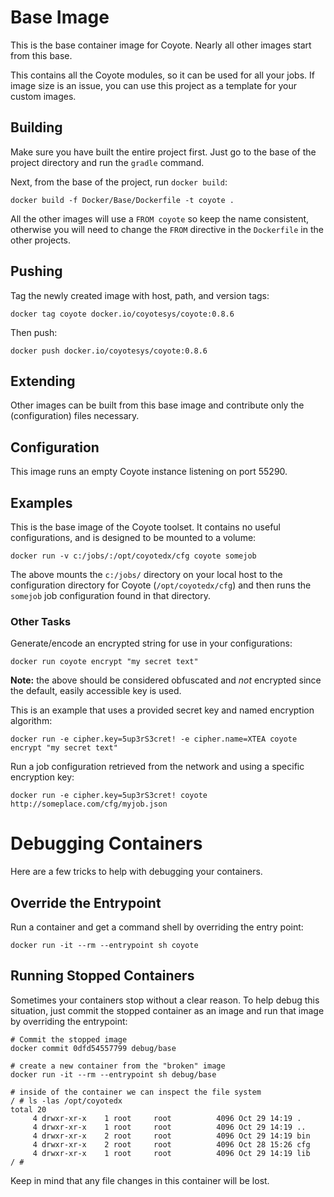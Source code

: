 # Base Image

This is the base container image for Coyote. Nearly all other images start from this base.

This contains all the Coyote modules, so it can be used for all your jobs. If image size is an issue, you can use this project as a template for your custom images.

## Building

Make sure you have built the entire project first. Just go to the base of the project directory and run the `gradle` command.

Next, from the base of the project, run `docker build`:

    docker build -f Docker/Base/Dockerfile -t coyote .

All the other images will use a `FROM coyote` so keep the name consistent, otherwise you will need to change the `FROM` 
directive in the `Dockerfile` in the other projects.

## Pushing

Tag the newly created image with host, path, and version tags:

    docker tag coyote docker.io/coyotesys/coyote:0.8.6

Then push:

    docker push docker.io/coyotesys/coyote:0.8.6


## Extending

Other images can be built from this base image and contribute only the (configuration) files necessary.

## Configuration

This image runs an empty Coyote instance listening on port 55290. 

## Examples

This is the base image of the Coyote toolset. It contains no useful configurations, and is designed to be mounted to a volume:

    docker run -v c:/jobs/:/opt/coyotedx/cfg coyote somejob

The above mounts the `c:/jobs/` directory on your local host to the configuration directory for Coyote (`/opt/coyotedx/cfg`) and then runs the `somejob` job configuration found in that directory.

### Other Tasks

Generate/encode an encrypted string for use in your configurations:

    docker run coyote encrypt "my secret text"

**Note:** the above should be considered obfuscated and _not_ encrypted since the default, easily accessible key is used.    

This is an example that uses a provided secret key and named encryption algorithm:

    docker run -e cipher.key=5up3rS3cret! -e cipher.name=XTEA coyote encrypt "my secret text"

Run a job configuration retrieved from the network and using a specific encryption key:

    docker run -e cipher.key=5up3rS3cret! coyote http://someplace.com/cfg/myjob.json


# Debugging Containers

Here are a few tricks to help with debugging your containers.

## Override the Entrypoint

Run a container and get a command shell by overriding the entry point:

    docker run -it --rm --entrypoint sh coyote


## Running Stopped Containers

Sometimes your containers stop without a clear reason. To help debug this situation, just commit the stopped container 
as an image and run that image by overriding the entrypoint:
```
# Commit the stopped image
docker commit 0dfd54557799 debug/base

# create a new container from the "broken" image
docker run -it --rm --entrypoint sh debug/base

# inside of the container we can inspect the file system
/ # ls -las /opt/coyotedx
total 20
     4 drwxr-xr-x    1 root     root          4096 Oct 29 14:19 .
     4 drwxr-xr-x    1 root     root          4096 Oct 29 14:19 ..
     4 drwxr-xr-x    2 root     root          4096 Oct 29 14:19 bin
     4 drwxr-xr-x    2 root     root          4096 Oct 28 15:26 cfg
     4 drwxr-xr-x    1 root     root          4096 Oct 29 14:19 lib
/ #
```
Keep in mind that any file changes in this container will be lost.
